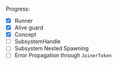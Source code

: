 Progress:

- [x] Runner
- [x] Alive guard
- [x] Concept
- [ ] SubsystemHandle
- [ ] Subsystem Nested Spawning
- [ ] Error Propagation through `JoinerToken`
